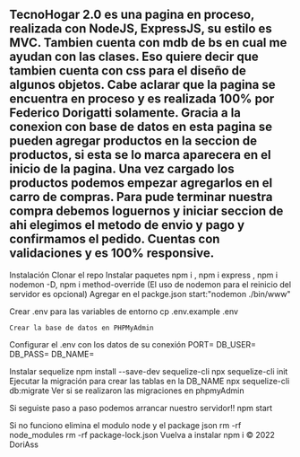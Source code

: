 ## TecnoHogar 2.0 es una pagina en proceso, realizada con NodeJS, ExpressJS, su estilo es MVC. Tambien cuenta con mdb de bs en cual me ayudan con las clases. Eso quiere decir que tambien cuenta con css para el diseño de algunos objetos. Cabe aclarar que la pagina se encuentra en proceso y es realizada 100% por Federico Dorigatti solamente. Gracia a la conexion con base de datos en esta pagina se pueden agregar productos en la seccion de productos, si esta se lo marca aparecera en el inicio de la pagina. Una vez cargado los productos podemos empezar agregarlos en el carro de compras. Para pude terminar nuestra compra debemos loguernos y iniciar seccion de ahi elegimos el metodo de envio y pago y confirmamos el pedido. Cuentas con validaciones y es 100% responsive.

Instalación
Clonar el repo
    Instalar paquetes npm i , npm i express , npm i nodemon -D, npm i method-override (El uso de nodemon para el reinicio del servidor es opcional)
    Agregar en el packge.json start:"nodemon ./bin/www"

Crear .env para las variables de entorno cp
    .env.example .env

    Crear la base de datos en PHPMyAdmin 
    
Configurar el .env con los datos de su conexión
    PORT=
    DB_USER=
    DB_PASS=
    DB_NAME=

Instalar sequelize
        npm install --save-dev sequelize-cli
        npx sequelize-cli init
            Ejecutar la migración para crear las tablas en la DB_NAME
        npx sequelize-cli db:migrate
    Ver si se realizaron las migraciones en phpmyAdmin

Si seguiste paso a paso podemos arrancar nuestro servidor!!
    npm start

Si no funciono elimina el modulo node y el package json
    rm -rf node_modules
    rm -rf package-lock.json
Vuelva a instalar npm i
© 2022 DoriAss